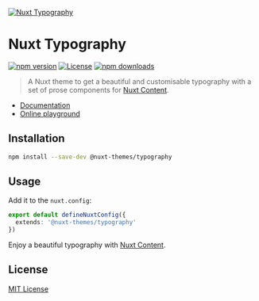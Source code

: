 [![Nuxt Typography](https://typography.nuxt.space/preview.png)](https://typography.nuxt.space)

# Nuxt Typography

[![npm version][npm-version-src]][npm-version-href]
[![License][license-src]][license-href]
[![npm downloads][npm-downloads-src]][npm-downloads-href]

> A Nuxt theme to get a beautiful and customisable typography with a set of prose components for [Nuxt Content](https://content.nuxtjs.org).

- [Documentation](https://typography.nuxt.space)
- [Online playground](https://stackblitz.com/edit/nuxt-theme-typography?file=content/index.md)

## Installation

```bash
npm install --save-dev @nuxt-themes/typography
```

## Usage

Add it to the `nuxt.config`:

```ts
export default defineNuxtConfig({
  extends: '@nuxt-themes/typography'
})
```

Enjoy a beautiful typography with [Nuxt Content](https://content.nuxtjs.org).

## License

[MIT License](./LICENSE)


<!-- Badges -->
[npm-version-src]: https://img.shields.io/npm/v/@nuxt-themes/typography/latest.svg?style=flat&colorA=002438&colorB=28CF8D
[npm-version-href]: https://npmjs.com/package/@nuxt-themes/typography

[npm-downloads-src]: https://img.shields.io/npm/dt/@nuxt-themes/typography.svg?style=flat&colorA=002438&colorB=28CF8D
[npm-downloads-href]: https://npmjs.com/package/@nuxt-themes/typography

[license-src]: https://img.shields.io/github/license/nuxt-themes/typography.svg?style=flat&colorA=002438&colorB=28CF8D
[license-href]: https://github.com/nuxt-themes/typography/blob/main/LICENSE

